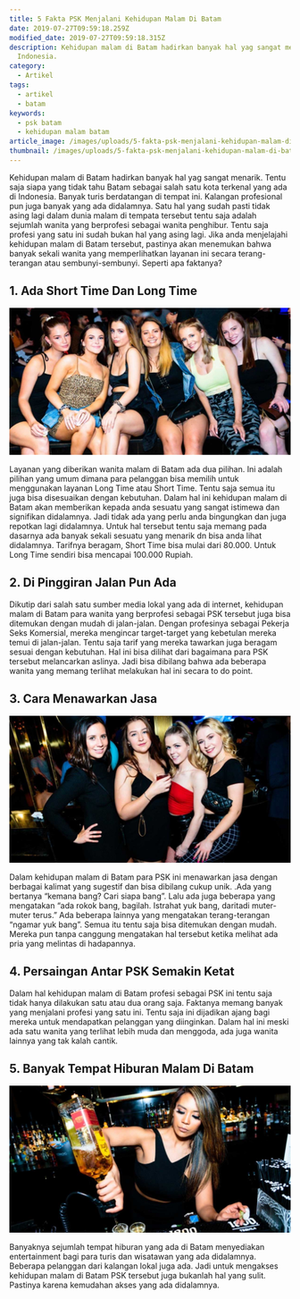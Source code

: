 ```yaml
---
title: 5 Fakta PSK Menjalani Kehidupan Malam Di Batam
date: 2019-07-27T09:59:18.259Z
modified_date: 2019-07-27T09:59:18.315Z
description: Kehidupan malam di Batam hadirkan banyak hal yag sangat menarik. Tentu saja siapa yang tidak tahu Batam sebagai salah satu kota terkenal yang ada di
  Indonesia.
category:
  - Artikel
tags:
  - artikel
  - batam
keywords:
  - psk batam
  - kehidupan malam batam
article_image: /images/uploads/5-fakta-psk-menjalani-kehidupan-malam-di-batam-1.jpg
thumbnail: /images/uploads/5-fakta-psk-menjalani-kehidupan-malam-di-batam-2-005.jpg
---
```

Kehidupan malam di Batam hadirkan banyak hal yag sangat menarik. Tentu saja siapa yang tidak tahu Batam sebagai salah satu kota terkenal yang ada di Indonesia. Banyak turis berdatangan di tempat ini. Kalangan profesional pun juga banyak yang ada didalamnya. Satu hal yang sudah pasti tidak asing lagi dalam dunia malam di tempata tersebut tentu saja adalah sejumlah wanita yang berprofesi sebagai wanita penghibur. Tentu saja profesi yang satu ini sudah bukan hal yang asing lagi. Jika anda menjelajahi kehidupan malam di Batam tersebut, pastinya akan menemukan bahwa banyak sekali wanita yang memperlihatkan layanan ini secara terang-terangan atau sembunyi-sembunyi. Seperti apa faktanya?



## 1. Ada Short Time Dan Long Time

![5 Fakta PSK Menjalani Kehidupan Malam Di Batam ](/images/uploads/5-fakta-psk-menjalani-kehidupan-malam-di-batam-3.jpg)

Layanan yang diberikan wanita malam di Batam ada dua pilihan. Ini adalah pilihan yang umum dimana para pelanggan bisa memilih untuk menggunakan layanan Long Time atau Short Time. Tentu saja semua itu juga bisa disesuaikan dengan kebutuhan. Dalam hal ini kehidupan malam di Batam akan memberikan kepada anda sesuatu yang sangat istimewa dan signifikan didalamnya. Jadi tidak ada yang perlu anda bingungkan dan juga repotkan lagi didalamnya. Untuk hal tersebut tentu saja memang pada dasarnya ada banyak sekali sesuatu yang menarik dn bisa anda lihat didalamnya. Tarifnya beragam, Short Time bisa mulai dari 80.000. Untuk Long Time sendiri bisa mencapai 100.000 Rupiah.



## 2. Di Pinggiran Jalan Pun Ada

Dikutip dari salah satu sumber media lokal yang ada di internet, kehidupan malam di Batam para wanita yang berprofesi sebagai PSK tersebut juga bisa ditemukan dengan mudah di jalan-jalan. Dengan profesinya sebagai Pekerja Seks Komersial, mereka mengincar target-target yang kebetulan mereka temui di jalan-jalan. Tentu saja tarif yang mereka tawarkan juga beragam sesuai dengan kebutuhan. Hal ini bisa dilihat dari bagaimana para PSK tersebut melancarkan aslinya. Jadi bisa dibilang bahwa ada beberapa wanita yang memang terlihat melakukan hal ini secara to do point.



## 3. Cara Menawarkan Jasa

![5 Fakta PSK Menjalani Kehidupan Malam Di Batam ](/images/uploads/5-fakta-psk-menjalani-kehidupan-malam-di-batam-2.jpg)

Dalam kehidupan malam di Batam para PSK ini menawarkan jasa dengan berbagai kalimat yang sugestif dan bisa dibilang cukup unik. .Ada yang bertanya “kemana bang? Cari siapa bang”. Lalu ada juga beberapa yang mengatakan “ada rokok bang, bagilah. Istrahat yuk bang, daritadi muter-muter terus.” Ada beberapa lainnya yang mengatakan terang-terangan “ngamar yuk bang”. Semua itu tentu saja bisa ditemukan dengan mudah. Mereka pun tanpa canggung mengatakan hal tersebut ketika melihat ada pria yang melintas di hadapannya.



## 4. Persaingan Antar PSK Semakin Ketat

Dalam hal kehidupan malam di Batam profesi sebagai PSK ini tentu saja tidak hanya dilakukan satu atau dua orang saja. Faktanya memang banyak yang menjalani profesi yang satu ini. Tentu saja ini dijadikan ajang bagi mereka untuk mendapatkan pelanggan yang diinginkan. Dalam hal ini meski ada satu wanita yang terlihat lebih muda dan menggoda, ada juga wanita lainnya yang tak kalah cantik.



## 5. Banyak Tempat Hiburan Malam Di Batam

![5 Fakta PSK Menjalani Kehidupan Malam Di Batam ](/images/uploads/5-fakta-psk-menjalani-kehidupan-malam-di-batam-1.jpg)

Banyaknya sejumlah tempat hiburan yang ada di Batam menyediakan entertainment bagi para turis dan wisatawan yang ada didalamnya. Beberapa pelanggan dari kalangan lokal juga ada. Jadi untuk mengakses kehidupan malam di Batam PSK tersebut juga bukanlah hal yang sulit. Pastinya karena kemudahan akses yang ada didalamnya.

